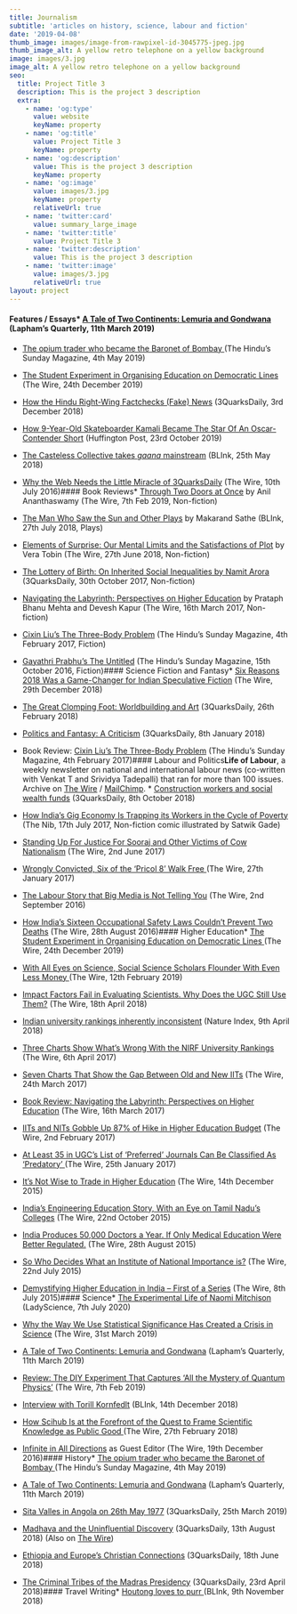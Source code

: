 ```yaml
---
title: Journalism
subtitle: 'articles on history, science, labour and fiction'
date: '2019-04-08'
thumb_image: images/image-from-rawpixel-id-3045775-jpeg.jpg
thumb_image_alt: A yellow retro telephone on a yellow background
image: images/3.jpg
image_alt: A yellow retro telephone on a yellow background
seo:
  title: Project Title 3
  description: This is the project 3 description
  extra:
    - name: 'og:type'
      value: website
      keyName: property
    - name: 'og:title'
      value: Project Title 3
      keyName: property
    - name: 'og:description'
      value: This is the project 3 description
      keyName: property
    - name: 'og:image'
      value: images/3.jpg
      keyName: property
      relativeUrl: true
    - name: 'twitter:card'
      value: summary_large_image
    - name: 'twitter:title'
      value: Project Title 3
    - name: 'twitter:description'
      value: This is the project 3 description
    - name: 'twitter:image'
      value: images/3.jpg
      relativeUrl: true
layout: project
---
```

#### Features / Essays*   [A Tale of Two Continents: Lemuria and Gondwana](https://www.laphamsquarterly.org/roundtable/tale-two-continents) (Lapham’s Quarterly, 11th March 2019)

*   [The opium trader who became the Baronet of Bombay ](https://www.thehindu.com/society/history-and-culture/jamsetjee-jejeebhoy-the-opium-trader-who-became-baronet-of-bombay/article27033135.ece)(The Hindu’s Sunday Magazine, 4th May 2019) 

*    [The Student Experiment in Organising Education on Democratic Lines ](https://thewire.in/education/student-experiment-democratic-education-st4-string-theory-cmi-matscience-tifr-iiser-bhopal)(The Wire, 24th December 2019) 

*   [How the Hindu Right-Wing Factchecks (Fake) News](https://www.3quarksdaily.com/3quarksdaily/2018/12/how-the-hindu-right-wing-factchecks-fake-news.html) (3QuarksDaily, 3rd December 2018) 

*   [How 9-Year-Old Skateboarder Kamali Became The Star Of An Oscar-Contender Short](https://www.huffingtonpost.in/entry/kamali-skateboarder-mahabalipuram-oscars-documentary_in\_5da803c8e4b0b5c9be4907a6) (Huffington Post, 23rd October 2019)  

*   [The Casteless Collective takes *gaana* mainstream](https://www.thehindubusinessline.com/blink/know/casteless-collective-making-gaana-mainstream/article23987240.ece) (BLInk, 25th May 2018)

*   [Why the Web Needs the Little Miracle of 3QuarksDaily](http://thewire.in/50451/why-the-web-needs-3quarksdaily/) (The Wire, 10th July 2016)#### Book Reviews*   [Through Two Doors at Once](https://thewire.in/the-sciences/review-the-diy-experiment-that-captures-all-the-mystery-of-quantum-physics) by Anil Ananthaswamy (The Wire, 7th Feb 2019, Non-fiction)

*   [The Man Who Saw the Sun and Other Plays](https://www.thehindubusinessline.com/blink/read/makarand-sathe-absurdist-in-limbo/article24529205.ece) by  Makarand Sathe (BLInk, 27th July 2018, Plays)

*   [Elements of Surprise: Our Mental Limits and the Satisfactions of Plot](https://thewire.in/books/do-writers-care-for-what-psychology-has-to-say-about-the-curse-of-knowledge) by Vera Tobin (The Wire, 27th June 2018, Non-fiction)

*   [The Lottery of Birth: On Inherited Social Inequalities by Namit Arora](http://www.3quarksdaily.com/3quarksdaily/2017/10/review-the-lottery-of-birth-on-inherited-social-inequalities-by-namit-arora.html) (3QuarksDaily, 30th October 2017, Non-fiction)

*   [Navigating the Labyrinth: Perspectives on Higher Education](https://thewire.in/116752/in-indias-higher-education-surfeit-of-regulation-and-deficit-of-governance/) by Prataph Bhanu Mehta and Devesh Kapur (The Wire, 16th March 2017, Non-fiction)

*   [Cixin Liu’s The Three-Body Problem](http://www.thehindu.com/books/books-reviews/A-celebration-of-science-as-saviour/article17192992.ece) (The Hindu’s Sunday Magazine, 4th February 2017, Fiction)

*   [Gayathri Prabhu’s The Untitled](http://www.thehindu.com/books/Unlearnt-history-lessons/article15568323.ece) (The Hindu’s Sunday Magazine, 15th October 2016, Fiction)#### Science Fiction and Fantasy*   [Six Reasons 2018 Was a Game-Changer for Indian Speculative Fiction](https://thewire.in/books/six-reasons-why-2018-was-a-landmark-year-for-indian-speculative-fiction) (The Wire, 29th December 2018) 

*   [The Great Clomping Foot: Worldbuilding and Art](http://www.3quarksdaily.com/3quarksdaily/2018/02/the-great-clomping-foot-worldbuilding-and-art.html#more) (3QuarksDaily, 26th February 2018) 

*   [Politics and Fantasy: A Criticism](http://www.3quarksdaily.com/3quarksdaily/2018/01/fantasy-and-politics-a-criticism.html) (3QuarksDaily, 8th January 2018) 

*   Book Review: [Cixin Liu’s The Three-Body Problem](http://www.thehindu.com/books/books-reviews/A-celebration-of-science-as-saviour/article17192992.ece) (The Hindu’s Sunday Magazine, 4th February 2017)#### Labour and Politics**Life of Labour**, a weekly newsletter on national and  international labour news (co-written with Venkat T and Srividya 
Tadepalli) that ran for more than 100 issues. Archive on [The Wire](https://thewire.in/author/labournewsletter) / [MailChimp](https://us11.campaign-archive.com/home/?u=6b988b13445248b1268a308f2\&id=891f936238). *   [Construction workers and social wealth funds](https://www.3quarksdaily.com/3quarksdaily/2018/10/indian-construction-workers-and-social-wealth-funds.html) (3QuarksDaily, 8th October 2018) 

*   [How India’s Gig Economy Is Trapping its Workers in the Cycle of Poverty](https://thenib.com/how-india-s-gig-economy-is-trapping-its-workers-in-the-cycle-of-poverty?id=thomas-manuel\&t=author) (The Nib, 17th July 2017, Non-fiction comic illustrated by Satwik Gade)

*   [Standing Up For Justice For Sooraj and Other Victims of Cow Nationalism](https://thewire.in/142687/cow-nationalism-modi-bjp/) (The Wire, 2nd June 2017)

*   [Wrongly Convicted, Six of the ‘Pricol 8’ Walk Free ](https://thewire.in/103488/wrongly-convicted-six-of-the-pricol-8-walk-free/) (The Wire, 27th January 2017)

*   [The Labour Story that Big Media is Not Telling You](https://thewire.in/63622/labour-trade-unions-strike/) (The Wire, 2nd September 2016)

*   [How India’s Sixteen Occupational Safety Laws Couldn’t Prevent Two Deaths](http://thewire.in/61863/occupational-laws-small-enterprises/) (The Wire, 28th August 2016)#### Higher Education*    [The Student Experiment in Organising Education on Democratic Lines ](https://thewire.in/education/student-experiment-democratic-education-st4-string-theory-cmi-matscience-tifr-iiser-bhopal)(The Wire, 24th December 2019) 

*   [With All Eyes on Science, Social Science Scholars Flounder With Even Less Money ](https://thewire.in/education/with-all-eyes-on-science-social-science-scholars-flounder-with-even-less-money)(The Wire, 12th February 2019)

*   [Impact Factors Fail in Evaluating Scientists. Why Does the UGC Still Use Them?](https://thewire.in/the-sciences/impact-factors-fail-in-evaluating-scientists-why-does-the-ugc-still-use-it) (The Wire, 18th April 2018)

*   [Indian university rankings inherently inconsistent](https://www.natureindex.com/news-blog/indian-university-rankings-inherently-inconsistent) (Nature Index, 9th April 2018)

*   [Three Charts Show What’s Wrong With the NIRF University Rankings](https://thewire.in/121674/three-charts-show-whats-wrong-nirf-university-rankings/) (The Wire, 6th April 2017)

*   [Seven Charts That Show the Gap Between Old and New IITs](https://thewire.in/118430/seven-charts-new-old-iit/) (The Wire, 24th March 2017)

*   [Book Review: Navigating the Labyrinth: Perspectives on Higher Education](https://thewire.in/116752/in-indias-higher-education-surfeit-of-regulation-and-deficit-of-governance/) (The Wire, 16th March 2017)

*   [IITs and NITs Gobble Up 87% of Hike in Higher Education Budget](https://thewire.in/105054/education-budget-iit-hefa/) (The Wire, 2nd February 2017)

*   [At Least 35 in UGC’s List of ‘Preferred’ Journals Can Be Classified As ‘Predatory’ ](https://thewire.in/102950/predatory-journals-ugc-research/) (The Wire, 25th January 2017)

*   [It’s Not Wise to Trade in Higher Education](http://thewire.in/17295/its-not-wise-to-trade-in-higher-education/) (The Wire, 14th December 2015)

*   [India’s Engineering Education Story, With an Eye on Tamil Nadu’s Colleges](http://thewire.in/13061/indias-engineering-education-story-with-an-eye-on-tamil-nadus-colleges/) (The Wire, 22nd October 2015)

*   [India Produces 50,000 Doctors a Year. If Only Medical Education Were Better Regulated.](http://thewire.in/9427/medical-colleges-mci-mbbs/) (The Wire, 28th August 2015)

*   [So Who Decides What an Institute of National Importance is?](http://thewire.in/7014/demystifying-higher-education-in-india-second-of-a-series/) (The Wire, 22nd July 2015)

*   [Demystifying Higher Education in India – First of a Series](http://thewire.in/5792/demystifying-higher-education-in-india-part-one/) (The Wire, 8th July 2015)#### Science*   [The Experimental Life of Naomi Mitchison](https://www.ladyscience.com/features/experimental-life-of-naomi-mitchison-2020) (LadyScience, 7th July 2020)

*   [Why the Way We Use Statistical Significance Has Created a Crisis in Science](https://thewire.in/the-sciences/why-the-way-we-use-statistical-significance-has-created-a-crisis-in-science) (The Wire, 31st March 2019) 

*   [A Tale of Two Continents: Lemuria and Gondwana](https://www.laphamsquarterly.org/roundtable/tale-two-continents) (Lapham’s Quarterly, 11th March 2019) 

*   [Review: The DIY Experiment That Captures ‘All the Mystery of Quantum Physics’](https://thewire.in/the-sciences/review-the-diy-experiment-that-captures-all-the-mystery-of-quantum-physics) (The Wire, 7th Feb 2019)

*   [Interview with Torill Kornfedlt](https://www.thehindubusinessline.com/blink/explore/bringing-back-the-dead/article25741535.ece) (BLInk, 14th December 2018)

*   [How Scihub Is at the Forefront of the Quest to Frame Scientific Knowledge as Public Good ](https://thewire.in/227707/how-scihub-is-at-the-forefront-of-the-quest-to-frame-scientific-knowledge-as-public-good/) (The Wire, 27th February 2018)

*   [Infinite in All Directions](https://thewire.in/87892/infinite-directions-five-fronts-consciousness-old-frontier/) as Guest Editor (The Wire, 19th December 2016)#### History*   [The opium trader who became the Baronet of Bombay ](https://www.thehindu.com/society/history-and-culture/jamsetjee-jejeebhoy-the-opium-trader-who-became-baronet-of-bombay/article27033135.ece)(The Hindu’s Sunday Magazine, 4th May 2019)

*    [A Tale of Two Continents: Lemuria and Gondwana](https://www.laphamsquarterly.org/roundtable/tale-two-continents) (Lapham’s Quarterly, 11th March 2019) 

*   [Sita Valles in Angola on 26th May 1977](https://www.3quarksdaily.com/3quarksdaily/2019/03/sita-valles-in-angola-on-the-27th-of-may-1977.html) (3QuarksDaily, 25th March 2019) 

*   [Madhava and the Uninfluential Discovery](https://www.3quarksdaily.com/3quarksdaily/2018/08/madhava-and-the-uninfluential-discovery.html) (3QuarksDaily, 13th August 2018) (Also on [The Wire](https://thewire.in/the-sciences/madhava-and-the-uninfluential-discovery-of-calculus))

*   [Ethiopia and Europe’s Christian Connections](https://www.3quarksdaily.com/3quarksdaily/2018/06/ethiopia-and-europes-christian-connections.html) (3QuarksDaily, 18th June 2018)

*   [The Criminal Tribes of the Madras Presidency](https://www.3quarksdaily.com/3quarksdaily/2018/04/the-criminal-tribes-of-madras-presidency.html) (3QuarksDaily, 23rd April 2018)#### Travel Writing*   [Houtong loves to purr ](https://www.thehindubusinessline.com/blink/takeaway/cat-village-in-taiwan-houtong-loves-to-purr/article25452278.ece)(BLInk, 9th November 2018)
